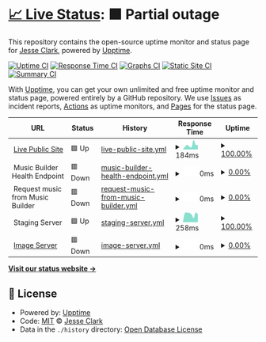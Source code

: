 # [📈 Live Status](https://jessgusclark.github.io/psr-upptime): <!--live status--> **🟧 Partial outage**

This repository contains the open-source uptime monitor and status page for [Jesse Clark](https://DeveloperJesse.com), powered by [Upptime](https://github.com/upptime/upptime).

[![Uptime CI](https://github.com/jessgusclark/psr-upptime/workflows/Uptime%20CI/badge.svg)](https://github.com/jessgusclark/psr-upptime/actions?query=workflow%3A%22Uptime+CI%22)
[![Response Time CI](https://github.com/jessgusclark/psr-upptime/workflows/Response%20Time%20CI/badge.svg)](https://github.com/jessgusclark/psr-upptime/actions?query=workflow%3A%22Response+Time+CI%22)
[![Graphs CI](https://github.com/jessgusclark/psr-upptime/workflows/Graphs%20CI/badge.svg)](https://github.com/jessgusclark/psr-upptime/actions?query=workflow%3A%22Graphs+CI%22)
[![Static Site CI](https://github.com/jessgusclark/psr-upptime/workflows/Static%20Site%20CI/badge.svg)](https://github.com/jessgusclark/psr-upptime/actions?query=workflow%3A%22Static+Site+CI%22)
[![Summary CI](https://github.com/jessgusclark/psr-upptime/workflows/Summary%20CI/badge.svg)](https://github.com/jessgusclark/psr-upptime/actions?query=workflow%3A%22Summary+CI%22)

With [Upptime](https://upptime.js.org), you can get your own unlimited and free uptime monitor and status page, powered entirely by a GitHub repository. We use [Issues](https://github.com/jessgusclark/psr-upptime/issues) as incident reports, [Actions](https://github.com/jessgusclark/psr-upptime/actions) as uptime monitors, and [Pages](https://jessgusclark.github.io/psr-upptime) for the status page.

<!--start: status pages-->
<!-- This summary is generated by Upptime (https://github.com/upptime/upptime) -->
<!-- Do not edit this manually, your changes will be overwritten -->
<!-- prettier-ignore -->
| URL | Status | History | Response Time | Uptime |
| --- | ------ | ------- | ------------- | ------ |
| <img alt="" src="https://icons.duckduckgo.com/ip3/practicesightreading.com.ico" height="13"> [Live Public Site](https://practicesightreading.com) | 🟩 Up | [live-public-site.yml](https://github.com/jessgusclark/psr-upptime/commits/HEAD/history/live-public-site.yml) | <details><summary><img alt="Response time graph" src="./graphs/live-public-site/response-time-week.png" height="20"> 184ms</summary><br><a href="https://status.practicesightreading.com/history/live-public-site"><img alt="Response time 228" src="https://img.shields.io/endpoint?url=https%3A%2F%2Fraw.githubusercontent.com%2Fjessgusclark%2Fpsr-upptime%2FHEAD%2Fapi%2Flive-public-site%2Fresponse-time.json"></a><br><a href="https://status.practicesightreading.com/history/live-public-site"><img alt="24-hour response time 339" src="https://img.shields.io/endpoint?url=https%3A%2F%2Fraw.githubusercontent.com%2Fjessgusclark%2Fpsr-upptime%2FHEAD%2Fapi%2Flive-public-site%2Fresponse-time-day.json"></a><br><a href="https://status.practicesightreading.com/history/live-public-site"><img alt="7-day response time 184" src="https://img.shields.io/endpoint?url=https%3A%2F%2Fraw.githubusercontent.com%2Fjessgusclark%2Fpsr-upptime%2FHEAD%2Fapi%2Flive-public-site%2Fresponse-time-week.json"></a><br><a href="https://status.practicesightreading.com/history/live-public-site"><img alt="30-day response time 214" src="https://img.shields.io/endpoint?url=https%3A%2F%2Fraw.githubusercontent.com%2Fjessgusclark%2Fpsr-upptime%2FHEAD%2Fapi%2Flive-public-site%2Fresponse-time-month.json"></a><br><a href="https://status.practicesightreading.com/history/live-public-site"><img alt="1-year response time 223" src="https://img.shields.io/endpoint?url=https%3A%2F%2Fraw.githubusercontent.com%2Fjessgusclark%2Fpsr-upptime%2FHEAD%2Fapi%2Flive-public-site%2Fresponse-time-year.json"></a></details> | <details><summary><a href="https://status.practicesightreading.com/history/live-public-site">100.00%</a></summary><a href="https://status.practicesightreading.com/history/live-public-site"><img alt="All-time uptime 99.85%" src="https://img.shields.io/endpoint?url=https%3A%2F%2Fraw.githubusercontent.com%2Fjessgusclark%2Fpsr-upptime%2FHEAD%2Fapi%2Flive-public-site%2Fuptime.json"></a><br><a href="https://status.practicesightreading.com/history/live-public-site"><img alt="24-hour uptime 100.00%" src="https://img.shields.io/endpoint?url=https%3A%2F%2Fraw.githubusercontent.com%2Fjessgusclark%2Fpsr-upptime%2FHEAD%2Fapi%2Flive-public-site%2Fuptime-day.json"></a><br><a href="https://status.practicesightreading.com/history/live-public-site"><img alt="7-day uptime 100.00%" src="https://img.shields.io/endpoint?url=https%3A%2F%2Fraw.githubusercontent.com%2Fjessgusclark%2Fpsr-upptime%2FHEAD%2Fapi%2Flive-public-site%2Fuptime-week.json"></a><br><a href="https://status.practicesightreading.com/history/live-public-site"><img alt="30-day uptime 100.00%" src="https://img.shields.io/endpoint?url=https%3A%2F%2Fraw.githubusercontent.com%2Fjessgusclark%2Fpsr-upptime%2FHEAD%2Fapi%2Flive-public-site%2Fuptime-month.json"></a><br><a href="https://status.practicesightreading.com/history/live-public-site"><img alt="1-year uptime 99.78%" src="https://img.shields.io/endpoint?url=https%3A%2F%2Fraw.githubusercontent.com%2Fjessgusclark%2Fpsr-upptime%2FHEAD%2Fapi%2Flive-public-site%2Fuptime-year.json"></a></details>
| <img alt="" src="https://icons.duckduckgo.com/ip3/null.ico" height="13"> Music Builder Health Endpoint | 🟥 Down | [music-builder-health-endpoint.yml](https://github.com/jessgusclark/psr-upptime/commits/HEAD/history/music-builder-health-endpoint.yml) | <details><summary><img alt="Response time graph" src="./graphs/music-builder-health-endpoint/response-time-week.png" height="20"> 0ms</summary><br><a href="https://status.practicesightreading.com/history/music-builder-health-endpoint"><img alt="Response time 199" src="https://img.shields.io/endpoint?url=https%3A%2F%2Fraw.githubusercontent.com%2Fjessgusclark%2Fpsr-upptime%2FHEAD%2Fapi%2Fmusic-builder-health-endpoint%2Fresponse-time.json"></a><br><a href="https://status.practicesightreading.com/history/music-builder-health-endpoint"><img alt="24-hour response time 0" src="https://img.shields.io/endpoint?url=https%3A%2F%2Fraw.githubusercontent.com%2Fjessgusclark%2Fpsr-upptime%2FHEAD%2Fapi%2Fmusic-builder-health-endpoint%2Fresponse-time-day.json"></a><br><a href="https://status.practicesightreading.com/history/music-builder-health-endpoint"><img alt="7-day response time 0" src="https://img.shields.io/endpoint?url=https%3A%2F%2Fraw.githubusercontent.com%2Fjessgusclark%2Fpsr-upptime%2FHEAD%2Fapi%2Fmusic-builder-health-endpoint%2Fresponse-time-week.json"></a><br><a href="https://status.practicesightreading.com/history/music-builder-health-endpoint"><img alt="30-day response time 0" src="https://img.shields.io/endpoint?url=https%3A%2F%2Fraw.githubusercontent.com%2Fjessgusclark%2Fpsr-upptime%2FHEAD%2Fapi%2Fmusic-builder-health-endpoint%2Fresponse-time-month.json"></a><br><a href="https://status.practicesightreading.com/history/music-builder-health-endpoint"><img alt="1-year response time 203" src="https://img.shields.io/endpoint?url=https%3A%2F%2Fraw.githubusercontent.com%2Fjessgusclark%2Fpsr-upptime%2FHEAD%2Fapi%2Fmusic-builder-health-endpoint%2Fresponse-time-year.json"></a></details> | <details><summary><a href="https://status.practicesightreading.com/history/music-builder-health-endpoint">0.00%</a></summary><a href="https://status.practicesightreading.com/history/music-builder-health-endpoint"><img alt="All-time uptime 74.86%" src="https://img.shields.io/endpoint?url=https%3A%2F%2Fraw.githubusercontent.com%2Fjessgusclark%2Fpsr-upptime%2FHEAD%2Fapi%2Fmusic-builder-health-endpoint%2Fuptime.json"></a><br><a href="https://status.practicesightreading.com/history/music-builder-health-endpoint"><img alt="24-hour uptime 0.00%" src="https://img.shields.io/endpoint?url=https%3A%2F%2Fraw.githubusercontent.com%2Fjessgusclark%2Fpsr-upptime%2FHEAD%2Fapi%2Fmusic-builder-health-endpoint%2Fuptime-day.json"></a><br><a href="https://status.practicesightreading.com/history/music-builder-health-endpoint"><img alt="7-day uptime 0.00%" src="https://img.shields.io/endpoint?url=https%3A%2F%2Fraw.githubusercontent.com%2Fjessgusclark%2Fpsr-upptime%2FHEAD%2Fapi%2Fmusic-builder-health-endpoint%2Fuptime-week.json"></a><br><a href="https://status.practicesightreading.com/history/music-builder-health-endpoint"><img alt="30-day uptime 1.38%" src="https://img.shields.io/endpoint?url=https%3A%2F%2Fraw.githubusercontent.com%2Fjessgusclark%2Fpsr-upptime%2FHEAD%2Fapi%2Fmusic-builder-health-endpoint%2Fuptime-month.json"></a><br><a href="https://status.practicesightreading.com/history/music-builder-health-endpoint"><img alt="1-year uptime 60.98%" src="https://img.shields.io/endpoint?url=https%3A%2F%2Fraw.githubusercontent.com%2Fjessgusclark%2Fpsr-upptime%2FHEAD%2Fapi%2Fmusic-builder-health-endpoint%2Fuptime-year.json"></a></details>
| <img alt="" src="https://icons.duckduckgo.com/ip3/null.ico" height="13"> Request music from Music Builder | 🟥 Down | [request-music-from-music-builder.yml](https://github.com/jessgusclark/psr-upptime/commits/HEAD/history/request-music-from-music-builder.yml) | <details><summary><img alt="Response time graph" src="./graphs/request-music-from-music-builder/response-time-week.png" height="20"> 0ms</summary><br><a href="https://status.practicesightreading.com/history/request-music-from-music-builder"><img alt="Response time 160" src="https://img.shields.io/endpoint?url=https%3A%2F%2Fraw.githubusercontent.com%2Fjessgusclark%2Fpsr-upptime%2FHEAD%2Fapi%2Frequest-music-from-music-builder%2Fresponse-time.json"></a><br><a href="https://status.practicesightreading.com/history/request-music-from-music-builder"><img alt="24-hour response time 0" src="https://img.shields.io/endpoint?url=https%3A%2F%2Fraw.githubusercontent.com%2Fjessgusclark%2Fpsr-upptime%2FHEAD%2Fapi%2Frequest-music-from-music-builder%2Fresponse-time-day.json"></a><br><a href="https://status.practicesightreading.com/history/request-music-from-music-builder"><img alt="7-day response time 0" src="https://img.shields.io/endpoint?url=https%3A%2F%2Fraw.githubusercontent.com%2Fjessgusclark%2Fpsr-upptime%2FHEAD%2Fapi%2Frequest-music-from-music-builder%2Fresponse-time-week.json"></a><br><a href="https://status.practicesightreading.com/history/request-music-from-music-builder"><img alt="30-day response time 0" src="https://img.shields.io/endpoint?url=https%3A%2F%2Fraw.githubusercontent.com%2Fjessgusclark%2Fpsr-upptime%2FHEAD%2Fapi%2Frequest-music-from-music-builder%2Fresponse-time-month.json"></a><br><a href="https://status.practicesightreading.com/history/request-music-from-music-builder"><img alt="1-year response time 137" src="https://img.shields.io/endpoint?url=https%3A%2F%2Fraw.githubusercontent.com%2Fjessgusclark%2Fpsr-upptime%2FHEAD%2Fapi%2Frequest-music-from-music-builder%2Fresponse-time-year.json"></a></details> | <details><summary><a href="https://status.practicesightreading.com/history/request-music-from-music-builder">0.00%</a></summary><a href="https://status.practicesightreading.com/history/request-music-from-music-builder"><img alt="All-time uptime 74.86%" src="https://img.shields.io/endpoint?url=https%3A%2F%2Fraw.githubusercontent.com%2Fjessgusclark%2Fpsr-upptime%2FHEAD%2Fapi%2Frequest-music-from-music-builder%2Fuptime.json"></a><br><a href="https://status.practicesightreading.com/history/request-music-from-music-builder"><img alt="24-hour uptime 0.00%" src="https://img.shields.io/endpoint?url=https%3A%2F%2Fraw.githubusercontent.com%2Fjessgusclark%2Fpsr-upptime%2FHEAD%2Fapi%2Frequest-music-from-music-builder%2Fuptime-day.json"></a><br><a href="https://status.practicesightreading.com/history/request-music-from-music-builder"><img alt="7-day uptime 0.00%" src="https://img.shields.io/endpoint?url=https%3A%2F%2Fraw.githubusercontent.com%2Fjessgusclark%2Fpsr-upptime%2FHEAD%2Fapi%2Frequest-music-from-music-builder%2Fuptime-week.json"></a><br><a href="https://status.practicesightreading.com/history/request-music-from-music-builder"><img alt="30-day uptime 1.38%" src="https://img.shields.io/endpoint?url=https%3A%2F%2Fraw.githubusercontent.com%2Fjessgusclark%2Fpsr-upptime%2FHEAD%2Fapi%2Frequest-music-from-music-builder%2Fuptime-month.json"></a><br><a href="https://status.practicesightreading.com/history/request-music-from-music-builder"><img alt="1-year uptime 60.98%" src="https://img.shields.io/endpoint?url=https%3A%2F%2Fraw.githubusercontent.com%2Fjessgusclark%2Fpsr-upptime%2FHEAD%2Fapi%2Frequest-music-from-music-builder%2Fuptime-year.json"></a></details>
| <img alt="" src="https://icons.duckduckgo.com/ip3/null.ico" height="13"> Staging Server | 🟩 Up | [staging-server.yml](https://github.com/jessgusclark/psr-upptime/commits/HEAD/history/staging-server.yml) | <details><summary><img alt="Response time graph" src="./graphs/staging-server/response-time-week.png" height="20"> 258ms</summary><br><a href="https://status.practicesightreading.com/history/staging-server"><img alt="Response time 190" src="https://img.shields.io/endpoint?url=https%3A%2F%2Fraw.githubusercontent.com%2Fjessgusclark%2Fpsr-upptime%2FHEAD%2Fapi%2Fstaging-server%2Fresponse-time.json"></a><br><a href="https://status.practicesightreading.com/history/staging-server"><img alt="24-hour response time 131" src="https://img.shields.io/endpoint?url=https%3A%2F%2Fraw.githubusercontent.com%2Fjessgusclark%2Fpsr-upptime%2FHEAD%2Fapi%2Fstaging-server%2Fresponse-time-day.json"></a><br><a href="https://status.practicesightreading.com/history/staging-server"><img alt="7-day response time 258" src="https://img.shields.io/endpoint?url=https%3A%2F%2Fraw.githubusercontent.com%2Fjessgusclark%2Fpsr-upptime%2FHEAD%2Fapi%2Fstaging-server%2Fresponse-time-week.json"></a><br><a href="https://status.practicesightreading.com/history/staging-server"><img alt="30-day response time 199" src="https://img.shields.io/endpoint?url=https%3A%2F%2Fraw.githubusercontent.com%2Fjessgusclark%2Fpsr-upptime%2FHEAD%2Fapi%2Fstaging-server%2Fresponse-time-month.json"></a><br><a href="https://status.practicesightreading.com/history/staging-server"><img alt="1-year response time 192" src="https://img.shields.io/endpoint?url=https%3A%2F%2Fraw.githubusercontent.com%2Fjessgusclark%2Fpsr-upptime%2FHEAD%2Fapi%2Fstaging-server%2Fresponse-time-year.json"></a></details> | <details><summary><a href="https://status.practicesightreading.com/history/staging-server">100.00%</a></summary><a href="https://status.practicesightreading.com/history/staging-server"><img alt="All-time uptime 99.99%" src="https://img.shields.io/endpoint?url=https%3A%2F%2Fraw.githubusercontent.com%2Fjessgusclark%2Fpsr-upptime%2FHEAD%2Fapi%2Fstaging-server%2Fuptime.json"></a><br><a href="https://status.practicesightreading.com/history/staging-server"><img alt="24-hour uptime 100.00%" src="https://img.shields.io/endpoint?url=https%3A%2F%2Fraw.githubusercontent.com%2Fjessgusclark%2Fpsr-upptime%2FHEAD%2Fapi%2Fstaging-server%2Fuptime-day.json"></a><br><a href="https://status.practicesightreading.com/history/staging-server"><img alt="7-day uptime 100.00%" src="https://img.shields.io/endpoint?url=https%3A%2F%2Fraw.githubusercontent.com%2Fjessgusclark%2Fpsr-upptime%2FHEAD%2Fapi%2Fstaging-server%2Fuptime-week.json"></a><br><a href="https://status.practicesightreading.com/history/staging-server"><img alt="30-day uptime 100.00%" src="https://img.shields.io/endpoint?url=https%3A%2F%2Fraw.githubusercontent.com%2Fjessgusclark%2Fpsr-upptime%2FHEAD%2Fapi%2Fstaging-server%2Fuptime-month.json"></a><br><a href="https://status.practicesightreading.com/history/staging-server"><img alt="1-year uptime 99.99%" src="https://img.shields.io/endpoint?url=https%3A%2F%2Fraw.githubusercontent.com%2Fjessgusclark%2Fpsr-upptime%2FHEAD%2Fapi%2Fstaging-server%2Fuptime-year.json"></a></details>
| <img alt="" src="https://icons.duckduckgo.com/ip3/i.practicesightreading.com.ico" height="13"> [Image Server](https://i.practicesightreading.com/) | 🟥 Down | [image-server.yml](https://github.com/jessgusclark/psr-upptime/commits/HEAD/history/image-server.yml) | <details><summary><img alt="Response time graph" src="./graphs/image-server/response-time-week.png" height="20"> 0ms</summary><br><a href="https://status.practicesightreading.com/history/image-server"><img alt="Response time 191" src="https://img.shields.io/endpoint?url=https%3A%2F%2Fraw.githubusercontent.com%2Fjessgusclark%2Fpsr-upptime%2FHEAD%2Fapi%2Fimage-server%2Fresponse-time.json"></a><br><a href="https://status.practicesightreading.com/history/image-server"><img alt="24-hour response time 0" src="https://img.shields.io/endpoint?url=https%3A%2F%2Fraw.githubusercontent.com%2Fjessgusclark%2Fpsr-upptime%2FHEAD%2Fapi%2Fimage-server%2Fresponse-time-day.json"></a><br><a href="https://status.practicesightreading.com/history/image-server"><img alt="7-day response time 0" src="https://img.shields.io/endpoint?url=https%3A%2F%2Fraw.githubusercontent.com%2Fjessgusclark%2Fpsr-upptime%2FHEAD%2Fapi%2Fimage-server%2Fresponse-time-week.json"></a><br><a href="https://status.practicesightreading.com/history/image-server"><img alt="30-day response time 0" src="https://img.shields.io/endpoint?url=https%3A%2F%2Fraw.githubusercontent.com%2Fjessgusclark%2Fpsr-upptime%2FHEAD%2Fapi%2Fimage-server%2Fresponse-time-month.json"></a><br><a href="https://status.practicesightreading.com/history/image-server"><img alt="1-year response time 185" src="https://img.shields.io/endpoint?url=https%3A%2F%2Fraw.githubusercontent.com%2Fjessgusclark%2Fpsr-upptime%2FHEAD%2Fapi%2Fimage-server%2Fresponse-time-year.json"></a></details> | <details><summary><a href="https://status.practicesightreading.com/history/image-server">0.00%</a></summary><a href="https://status.practicesightreading.com/history/image-server"><img alt="All-time uptime 87.48%" src="https://img.shields.io/endpoint?url=https%3A%2F%2Fraw.githubusercontent.com%2Fjessgusclark%2Fpsr-upptime%2FHEAD%2Fapi%2Fimage-server%2Fuptime.json"></a><br><a href="https://status.practicesightreading.com/history/image-server"><img alt="24-hour uptime 0.00%" src="https://img.shields.io/endpoint?url=https%3A%2F%2Fraw.githubusercontent.com%2Fjessgusclark%2Fpsr-upptime%2FHEAD%2Fapi%2Fimage-server%2Fuptime-day.json"></a><br><a href="https://status.practicesightreading.com/history/image-server"><img alt="7-day uptime 0.00%" src="https://img.shields.io/endpoint?url=https%3A%2F%2Fraw.githubusercontent.com%2Fjessgusclark%2Fpsr-upptime%2FHEAD%2Fapi%2Fimage-server%2Fuptime-week.json"></a><br><a href="https://status.practicesightreading.com/history/image-server"><img alt="30-day uptime 1.38%" src="https://img.shields.io/endpoint?url=https%3A%2F%2Fraw.githubusercontent.com%2Fjessgusclark%2Fpsr-upptime%2FHEAD%2Fapi%2Fimage-server%2Fuptime-month.json"></a><br><a href="https://status.practicesightreading.com/history/image-server"><img alt="1-year uptime 80.56%" src="https://img.shields.io/endpoint?url=https%3A%2F%2Fraw.githubusercontent.com%2Fjessgusclark%2Fpsr-upptime%2FHEAD%2Fapi%2Fimage-server%2Fuptime-year.json"></a></details>

<!--end: status pages-->

[**Visit our status website →**](https://jessgusclark.github.io/psr-upptime)

## 📄 License

- Powered by: [Upptime](https://github.com/upptime/upptime)
- Code: [MIT](./LICENSE) © [Jesse Clark](https://DeveloperJesse.com)
- Data in the `./history` directory: [Open Database License](https://opendatacommons.org/licenses/odbl/1-0/)
